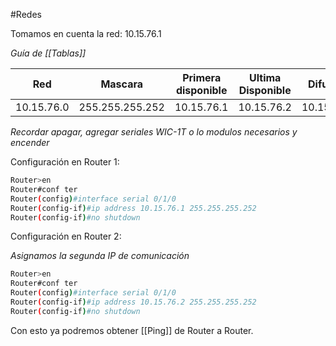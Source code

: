 #Redes 

Tomamos en cuenta la red: 10.15.76.1

*Guía de [[Tablas]]*

| Red        | Mascara         | Primera disponible | Ultima Disponible | Difusión   |
| ---------- | --------------- | ------------------ | ----------------- | ---------- |
| 10.15.76.0 | 255.255.255.252 | 10.15.76.1         | 10.15.76.2        | 10.15.76.3 |

*Recordar apagar, agregar seriales WIC-1T o lo modulos necesarios y encender*

Configuración en Router 1:

```bash
Router>en
Router#conf ter
Router(config)#interface serial 0/1/0
Router(config-if)#ip address 10.15.76.1 255.255.255.252
Router(config-if)#no shutdown
```


Configuración en Router 2:

*Asignamos la segunda IP de comunicación*

```bash
Router>en
Router#conf ter
Router(config)#interface serial 0/1/0
Router(config-if)#ip address 10.15.76.2 255.255.255.252
Router(config-if)#no shutdown
```

Con esto ya podremos obtener [[Ping]] de Router a Router.